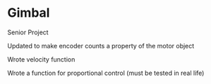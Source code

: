 # Gimbal
Senior Project

Updated to make encoder counts a property of the motor object

Wrote velocity function 

Wrote a function for proportional control (must be tested in real life)
